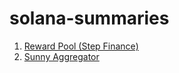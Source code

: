 # solana-summaries

1. [Reward Pool (Step Finance)](https://github.com/hawksightco/solana-summaries/blob/main/summaries/reward-pool.md)
2. [Sunny Aggregator](https://github.com/hawksightco/solana-summaries/blob/main/summaries/sunny.md)
